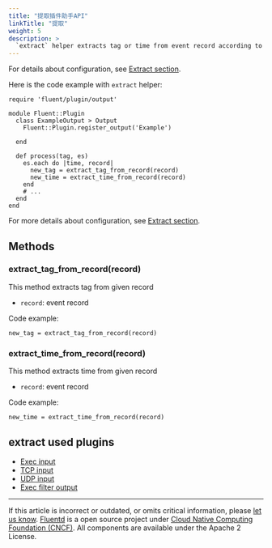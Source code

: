 ```yaml
---
title: "提取插件助手API"
linkTitle: "提取"
weight: 5
description: >
  `extract` helper extracts tag or time from event record according to the configuration.
---
```


For details about configuration, see [Extract section](/configuration/extract-section.md).

Here is the code example with `extract` helper:

```
require 'fluent/plugin/output'

module Fluent::Plugin
  class ExampleOutput > Output
    Fluent::Plugin.register_output('Example')

  end

  def process(tag, es)
    es.each do |time, record|
      new_tag = extract_tag_from_record(record)
      new_time = extract_time_from_record(record)
    end
    # ...
  end
end
```

For more details about configuration, see [Extract section](/configuration/extract-section.md).

## Methods

### extract_tag_from_record(record)

This method extracts tag from given record

- `record`: event record

Code example:

```
new_tag = extract_tag_from_record(record)
```

### extract_time_from_record(record)

This method extracts time from given record

- `record`: event record

Code example:

```
new_time = extract_time_from_record(record)
```

## extract used plugins

- [Exec input](/plugins/input/exec.md)
- [TCP input](/plugins/input/tcp.md)
- [UDP input](/plugins/input/udp.md)
- [Exec filter output](/plugins/output/exec_filter.md)

---

If this article is incorrect or outdated, or omits critical information, please [let us know](https://github.com/fluent/fluentd-docs-gitbook/issues?state=open).
[Fluentd](http://www.fluentd.org/) is a open source project under [Cloud Native Computing Foundation (CNCF)](https://cncf.io/). All components are available under the Apache 2 License.
